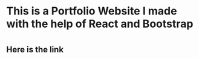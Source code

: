 <h1> This is a Portfolio Website I made with the help of React and Bootstrap <h1>
  <h2> Here is the link <h2>
    <a href = "https://infallible-goldstine-a881bf.netlify.app/"></a>
